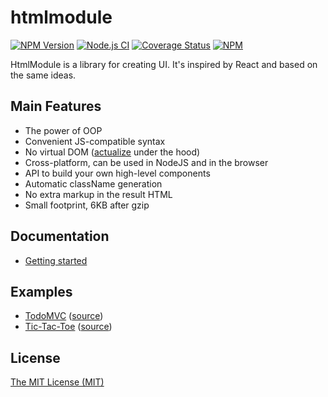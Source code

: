 # htmlmodule

[![NPM Version](https://img.shields.io/npm/v/htmlmodule.svg)](https://www.npmjs.com/package/htmlmodule)
[![Node.js CI](https://github.com/aristov/htmlmodule/actions/workflows/node.js.yml/badge.svg)](https://github.com/aristov/htmlmodule/actions/workflows/node.js.yml)
[![Coverage Status](https://coveralls.io/repos/github/aristov/htmlmodule/badge.svg?branch=master)](https://coveralls.io/github/aristov/htmlmodule?branch=master)
[![NPM](https://img.shields.io/npm/l/htmlmodule)](https://raw.githubusercontent.com/aristov/htmlmodule/master/LICENSE)

HtmlModule is a library for creating UI.
It's inspired by React and based on the same ideas.

## Main Features

- The power of OOP
- Convenient JS-compatible syntax
- No virtual DOM ([actualize](https://www.npmjs.com/package/actualize) under the hood)
- Cross-platform, can be used in NodeJS and in the browser
- API to build your own high-level components
- Automatic className generation
- No extra markup in the result HTML
- Small footprint, 6KB after gzip

## Documentation

- [Getting started](https://github.com/aristov/htmlmodule/wiki/Getting-started)

## Examples

- [TodoMVC](https://aristov.github.io/htmlmodule-todomvc) ([source](https://github.com/aristov/htmlmodule-todomvc))
- [Tic-Tac-Toe](https://aristov.github.io/htmlmodule-tictactoe) ([source](https://github.com/aristov/htmlmodule-tictactoe))

## License

[The MIT License (MIT)](https://raw.githubusercontent.com/aristov/htmlmodule/master/LICENSE)
